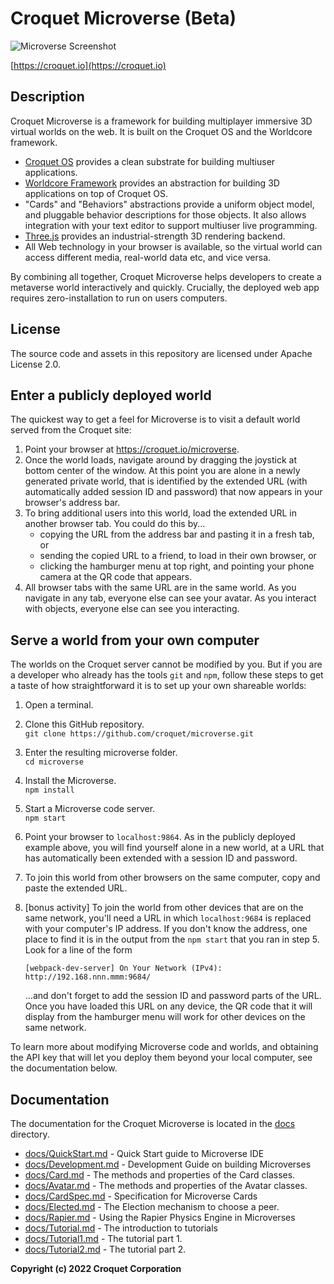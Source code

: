 # Croquet Microverse (Beta)

![Microverse Screenshot](https://croquet.io/images/microversess.png)

[https://croquet.io](https://croquet.io)

## Description

Croquet Microverse is a framework for building multiplayer immersive 3D virtual worlds on the web. It is built on the Croquet OS and the Worldcore framework.

* [Croquet OS](https://croquet.io/docs/croquet) provides a clean substrate for building multiuser applications.
* [Worldcore Framework](https://croquet.io/docs/worldcore) provides an abstraction for building 3D applications on top of Croquet OS.
* "Cards" and "Behaviors" abstractions provide a uniform object model, and pluggable behavior descriptions for those objects. It also allows integration with your text editor to support multiuser live programming.
* [Three.js](https://threejs.org) provides an industrial-strength 3D rendering backend.
* All Web technology in your browser is available, so the virtual world can access different media, real-world data etc, and vice versa.

By combining all together, Croquet Microverse helps developers to create a metaverse world interactively and quickly. Crucially, the deployed web app requires zero-installation to run on users computers.

## License

The source code and assets in this repository are licensed under Apache License 2.0.

## Enter a publicly deployed world

The quickest way to get a feel for Microverse is to visit a default world served from the Croquet site:

1. Point your browser at https://croquet.io/microverse.
2. Once the world loads, navigate around by dragging the joystick at bottom center of the window.  At this point you are alone in a newly generated private world, that is identified by the extended URL (with automatically added session ID and password) that now appears in your browser's address bar.
3. To bring additional users into this world, load the extended URL in another browser tab.  You could do this by...
   * copying the URL from the address bar and pasting it in a fresh tab, or
   * sending the copied URL to a friend, to load in their own browser, or
   * clicking the hamburger menu at top right, and pointing your phone camera at the QR code that appears.
4. All browser tabs with the same URL are in the same world.  As you navigate in any tab, everyone else can see your avatar.  As you interact with objects, everyone else can see you interacting.

## Serve a world from your own computer

The worlds on the Croquet server cannot be modified by you.  But if you are a developer who already has the tools `git` and `npm`, follow these steps to get a taste of how straightforward it is to set up your own shareable worlds:

1. Open a terminal.
2. Clone this GitHub repository.
   <br>`git clone https://github.com/croquet/microverse.git`
3. Enter the resulting microverse folder.
   <br>`cd microverse`
4. Install the Microverse.
   <br>`npm install`
5. Start a Microverse code server.
   <br>`npm start`
6. Point your browser to `localhost:9864`.  As in the publicly deployed example above, you will find yourself alone in a new world, at a URL that has automatically been extended with a session ID and password.
7. To join this world from other browsers on the same computer, copy and paste the extended URL.
8. [bonus activity] To join the world from other devices that are on the same network, you'll need a URL in which `localhost:9684` is replaced with your computer's IP address.  If you don't know the address, one place to find it is in the output from the `npm start` that you ran in step 5.  Look for a line of the form

   `[webpack-dev-server] On Your Network (IPv4): http://192.168.nnn.mmm:9684/`

   ...and don't forget to add the session ID and password parts of the URL. Once you have loaded this URL on any device, the QR code that it will display from the hamburger menu will work for other devices on the same network.

To learn more about modifying Microverse code and worlds, and obtaining the API key that will let you deploy them beyond your local computer, see the documentation below.
## Documentation

The documentation for the Croquet Microverse is located in the [docs](./docs) directory.

* [docs/QuickStart.md](./docs/QuickStart.md) - Quick Start guide to Microverse IDE
* [docs/Development.md](./docs/Development.md) - Development Guide on building Microverses
* [docs/Card.md](./docs/Card.md) - The methods and properties of the Card classes.
* [docs/Avatar.md](./docs/Avatar.md) - The methods and properties of the Avatar classes.
* [docs/CardSpec.md](./docs/CardSpec.md) - Specification for Microverse Cards
* [docs/Elected.md](./docs/Elected.md) - The Election mechanism to choose a peer.
* [docs/Rapier.md](./docs/Rapier.md) - Using the Rapier Physics Engine in Microverses
* [docs/Tutorial.md](./docs/Tutorial.md) - The introduction to tutorials
* [docs/Tutorial1.md](./docs/Tutorial1.md) - The tutorial part 1.
* [docs/Tutorial2.md](./docs/Tutorial2.md) - The tutorial part 2.


**Copyright (c) 2022 Croquet Corporation**
